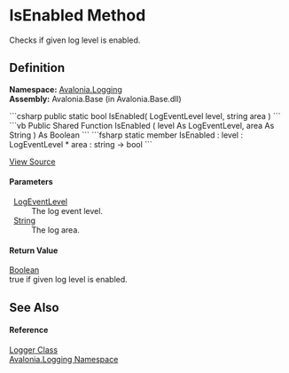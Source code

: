 # IsEnabled Method


Checks if given log level is enabled.



## Definition
**Namespace:** <a href="N_Avalonia_Logging">Avalonia.Logging</a>  
**Assembly:** Avalonia.Base (in Avalonia.Base.dll)

<Tabs groupId="api-code-preview">
<TabItem value="csharp" label="C#">
```csharp
public static bool IsEnabled(
	LogEventLevel level,
	string area
)
```
</TabItem>
<TabItem value="vb" label="VB">
```vb
Public Shared Function IsEnabled ( 
	level As LogEventLevel,
	area As String
) As Boolean
```
</TabItem>
<TabItem value="fsharp" label="F#">
```fsharp
static member IsEnabled : 
        level : LogEventLevel * 
        area : string -> bool 
```
</TabItem>
</Tabs>



<a href="https://github.com/AvaloniaUI/Avalonia/tree/master/src/Avalonia.Base/Logging/Logger.cs#L21" title="View the source code">View Source</a>



#### Parameters
<dl><dt>  <a href="T_Avalonia_Logging_LogEventLevel">LogEventLevel</a></dt><dd>The log event level.</dd><dt>  <a href="https://learn.microsoft.com/dotnet/api/system.string" target="_blank" rel="noopener noreferrer">String</a></dt><dd>The log area.</dd></dl>

#### Return Value
<a href="https://learn.microsoft.com/dotnet/api/system.boolean" target="_blank" rel="noopener noreferrer">Boolean</a>  
true if given log level is enabled.

## See Also


#### Reference
<a href="T_Avalonia_Logging_Logger">Logger Class</a>  
<a href="N_Avalonia_Logging">Avalonia.Logging Namespace</a>  

